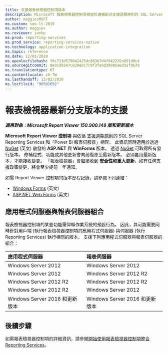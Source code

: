 ```yaml
---
title: 支援報表檢視器控制項版本
description: Microsoft 報表檢視器控制項相容於遵循新式支援週期原則的 SQL Server Reporting Services 以及 Power BI 報表伺服器。
author: maggiesMSFT
ms.custom: seo-lt-2019
ms.author: maggies
ms.reviewer: jonhp
ms.prod: reporting-services
ms.prod_service: reporting-services-native
ms.technology: application-integration
ms.topic: reference
ms.date: 12/01/2020
ms.openlocfilehash: f6c713d579042425dc863b7d4f942229a091d0c4
ms.sourcegitcommit: 0e0cd9347c029e0c7c9f3fe6d39985a6d3af967d
ms.translationtype: HT
ms.contentlocale: zh-TW
ms.lasthandoff: 12/02/2020
ms.locfileid: "96502692"
---
```

# <a name="support-for-report-viewer-current-branch-versions"></a>報表檢視器最新分支版本的支援

**_適用對象：Microsoft Report Viewer 150.900.148 版和更新版本_**

**Microsoft Report Viewer 控制項** 與依循 [支援週期原則](https://support.microsoft.com/hub/4095338/microsoft-lifecycle-policy)的 SQL Server Reporting Services 和「Power BI 報表伺服器」相容。 此資訊同時適用於透過 [NuGet](https://www.nuget.org/) \(英文\) 散發的 **ASP.NET** 與 **WinForms** 版本。 透過 [NuGet](https://www.nuget.org/) 可取得所有發行版本。 修補程式、功能或其他更新會向前復原至最新版本。 必須套用最新版本，才能接收變更。 「報表檢視器」會繼續收到 **安全性和重大更新**，如有任何支援政策變更，將會至少提前一年通知。

如需 Report Viewer 控制項的版本歷程記錄，請參閱下列連結：

- [Windows Forms](https://www.nuget.org/packages/Microsoft.ReportingServices.ReportViewerControl.Winforms/) \(英文\)
- [ASP.NET Web Forms](https://www.nuget.org/packages/Microsoft.ReportingServices.ReportViewerControl.WebForms/) \(英文\)

## <a name="application-server-and-report-server-combinations"></a>應用程式伺服器與報表伺服器組合

報表檢視器控制項的某些功能需仰賴作業系統的預設行為。 因此，其可能需要同時針對用戶端 (執行報表檢視器控制項的應用程式伺服器) 與伺服器 (執行 Reporting Services) 執行相同的版本。 支援下列應用程式伺服器與報表伺服器的組合：

| 應用程式伺服器 | 報表伺服器 |
| :----------------- | :------ |
| Windows Server 2012 | Windows Server 2012 |
| Windows Server 2012 | Windows Server 2012 R2 |
| Windows Server 2012 R2 | Windows Server 2012 R2 |
| Windows Server 2012 R2 | Windows Server 2012 |
| Windows Server 2016 和更新版本 | Windows Server 2016 和更新版本 |

## <a name="next-steps"></a>後續步驟

如需報表檢視器控制項的詳細資訊，請參閱[開始使用報表檢視器控制項整合 Reporting Services](integrating-reporting-services-using-reportviewer-controls-get-started.md)。
